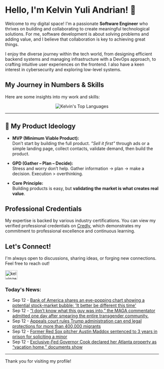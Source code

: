 # Hello, I'm Kelvin Yuli Andrian! 👋

Welcome to my digital space! I'm a passionate **Software Engineer** who thrives on building and collaborating to create meaningful technological solutions. For me, software development is about solving problems and adding value, and I believe that collaboration is key to achieving great things.

I enjoy the diverse journey within the tech world, from designing efficient backend systems and managing infrastructure with a DevOps approach, to crafting intuitive user experiences on the frontend. I also have a keen interest in cybersecurity and exploring low-level systems.

## My Journey in Numbers & Skills

Here are some insights into my work and skills:

<p align="center">
  <img src="https://github-readme-stats.vercel.app/api/top-langs/?username=kelvinzer0&layout=compact&theme=radical" alt="Kelvin's Top Languages" />
</p>

---

## 🚀 My Product Ideology

- **MVP (Minimum Viable Product):**  
  Don’t start by building the full product. *"Sell it first"* through ads or a simple landing page, collect contacts, validate demand, then build the product.

- **GPD (Gather – Plan – Decide):**  
  Stress and worry don’t help. Gather information → plan → make a decision. Execution > overthinking.

- **Core Principle:**  
  Building products is easy, but **validating the market is what creates real value**.

## Professional Credentials

My expertise is backed by various industry certifications. You can view my verified professional credentials on [Credly](https://www.credly.com/users/kelvin-yuli-andrian/badges), which demonstrates my commitment to professional excellence and continuous learning.

## Let's Connect!

I'm always open to discussions, sharing ideas, or forging new connections. Feel free to reach out!

<p align="left">
    <a href="https://linkedin.com/in/kelvinzero" target="blank"><img align="center" src="https://cdn.jsdelivr.net/npm/simple-icons@3.0.1/icons/linkedin.svg" alt="kelvinzero" height="30" width="40" /></a>
</p>

### Today's News:

<!-- feed start -->
- Sep 12 - [Bank of America shares an eye-popping chart showing a potential stock-market bubble: 'It better be different this time'](https://finance.yahoo.com/news/bank-america-shares-eye-popping-030409713.html)
- Sep 12 - [“I don’t know what this guy was into,” the MAGA commentator admitted one day after smearing the entire transgender community.](https://www.yahoo.com/news/videos/don-t-know-guy-maga-225135494.html)
- Sep 12 - [Appeals court rules Trump administration can end legal protections for more than 400,000 migrants](https://www.yahoo.com/news/articles/appeals-court-rules-trump-administration-224632416.html)
- Sep 12 - [Former Red Sox pitcher Austin Maddox sentenced to 3 years in prison for soliciting a minor](https://www.yahoo.com/news/articles/former-red-sox-pitcher-austin-222335539.html)
- Sep 12 - [Exclusive-Fed Governor Cook declared her Atlanta property as “vacation home,” documents show](https://www.yahoo.com/news/articles/exclusive-fed-governor-cook-declared-212353002.html)
<!-- feed end -->

---

Thank you for visiting my profile!
